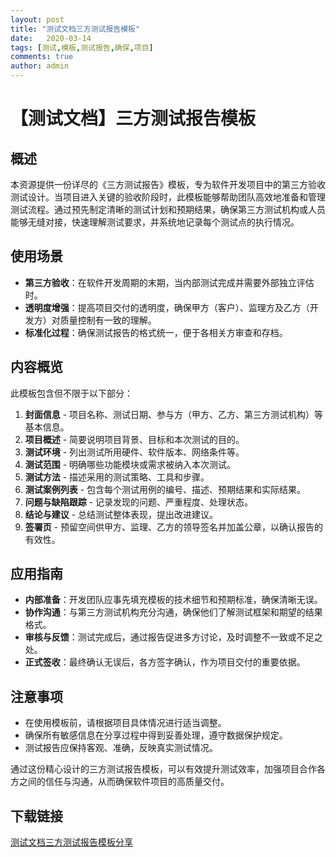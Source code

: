 ```yaml
---
layout: post
title: "测试文档三方测试报告模板"
date:   2020-03-14
tags: [测试,模板,测试报告,确保,项目]
comments: true
author: admin
---
```

# 【测试文档】三方测试报告模板

## 概述

本资源提供一份详尽的《三方测试报告》模板，专为软件开发项目中的第三方验收测试设计。当项目进入关键的验收阶段时，此模板能够帮助团队高效地准备和管理测试流程。通过预先制定清晰的测试计划和预期结果，确保第三方测试机构或人员能够无缝对接，快速理解测试要求，并系统地记录每个测试点的执行情况。

## 使用场景

- **第三方验收**：在软件开发周期的末期，当内部测试完成并需要外部独立评估时。
- **透明度增强**：提高项目交付的透明度，确保甲方（客户）、监理方及乙方（开发方）对质量控制有一致的理解。
- **标准化过程**：确保测试报告的格式统一，便于各相关方审查和存档。

## 内容概览

此模板包含但不限于以下部分：

1. **封面信息** - 项目名称、测试日期、参与方（甲方、乙方、第三方测试机构）等基本信息。
2. **项目概述** - 简要说明项目背景、目标和本次测试的目的。
3. **测试环境** - 列出测试所用硬件、软件版本、网络条件等。
4. **测试范围** - 明确哪些功能模块或需求被纳入本次测试。
5. **测试方法** - 描述采用的测试策略、工具和步骤。
6. **测试案例列表** - 包含每个测试用例的编号、描述、预期结果和实际结果。
7. **问题与缺陷跟踪** - 记录发现的问题、严重程度、处理状态。
8. **结论与建议** - 总结测试整体表现，提出改进建议。
9. **签署页** - 预留空间供甲方、监理、乙方的领导签名并加盖公章，以确认报告的有效性。

## 应用指南

- **内部准备**：开发团队应事先填充模板的技术细节和预期标准，确保清晰无误。
- **协作沟通**：与第三方测试机构充分沟通，确保他们了解测试框架和期望的结果格式。
- **审核与反馈**：测试完成后，通过报告促进多方讨论，及时调整不一致或不足之处。
- **正式签收**：最终确认无误后，各方签字确认，作为项目交付的重要依据。

## 注意事项

- 在使用模板前，请根据项目具体情况进行适当调整。
- 确保所有敏感信息在分享过程中得到妥善处理，遵守数据保护规定。
- 测试报告应保持客观、准确，反映真实测试情况。

通过这份精心设计的三方测试报告模板，可以有效提升测试效率，加强项目合作各方之间的信任与沟通，从而确保软件项目的高质量交付。

## 下载链接

[测试文档三方测试报告模板分享](https://pan.quark.cn/s/521859d5b617)